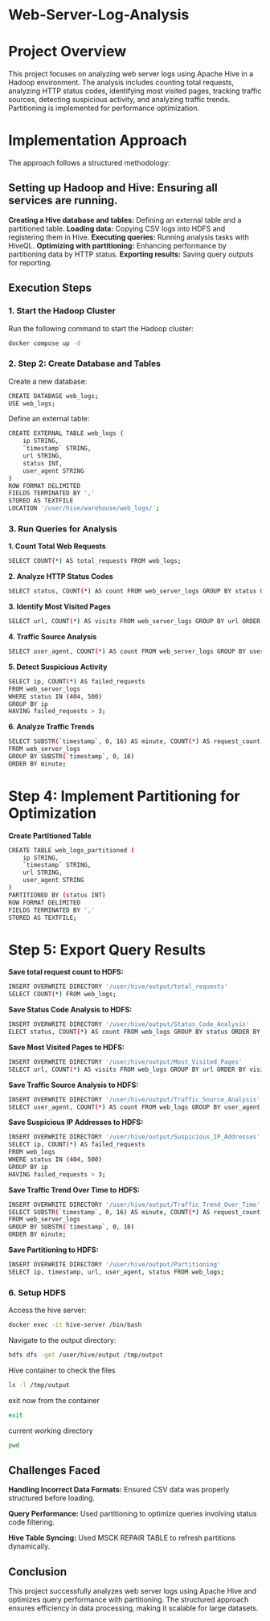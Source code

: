 # Web-Server-Log-Analysis
# Project Overview
This project focuses on analyzing web server logs using Apache Hive in a Hadoop environment. The analysis includes counting total requests, analyzing HTTP status codes, identifying most visited pages, tracking traffic sources, detecting suspicious activity, and analyzing traffic trends. Partitioning is implemented for performance optimization.
# Implementation Approach
The approach follows a structured methodology:
## Setting up Hadoop and Hive: Ensuring all services are running.
**Creating a Hive database and tables:** Defining an external table and a partitioned table.
**Loading data:** Copying CSV logs into HDFS and registering them in Hive.
**Executing queries:** Running analysis tasks with HiveQL.
**Optimizing with partitioning:** Enhancing performance by partitioning data by HTTP status.
**Exporting results:** Saving query outputs for reporting.
## Execution Steps
### 1. **Start the Hadoop Cluster**
Run the following command to start the Hadoop cluster:

```bash
docker compose up -d
```
### 2. **Step 2: Create Database and Tables**
Create a new database:
```bash
CREATE DATABASE web_logs;
USE web_logs;
```
Define an external table:
```bash
CREATE EXTERNAL TABLE web_logs (
    ip STRING,
    `timestamp` STRING,
    url STRING,
    status INT,
    user_agent STRING
)
ROW FORMAT DELIMITED
FIELDS TERMINATED BY ','
STORED AS TEXTFILE
LOCATION '/user/hive/warehouse/web_logs/';
```
### 3. **Run Queries for Analysis**

**1. Count Total Web Requests**
```bash
SELECT COUNT(*) AS total_requests FROM web_logs;
```
**2. Analyze HTTP Status Codes**
```bash
SELECT status, COUNT(*) AS count FROM web_server_logs GROUP BY status ORDER BY count DESC;
```
**3. Identify Most Visited Pages**
```bash
SELECT url, COUNT(*) AS visits FROM web_server_logs GROUP BY url ORDER BY visits DESC LIMIT 3;
```
**4. Traffic Source Analysis**
```bash
SELECT user_agent, COUNT(*) AS count FROM web_server_logs GROUP BY user_agent ORDER BY count DESC;
```
**5. Detect Suspicious Activity**
```bash
SELECT ip, COUNT(*) AS failed_requests
FROM web_server_logs
WHERE status IN (404, 500)
GROUP BY ip
HAVING failed_requests > 3;
```
**6. Analyze Traffic Trends**
```bash
SELECT SUBSTR(`timestamp`, 0, 16) AS minute, COUNT(*) AS request_count
FROM web_server_logs
GROUP BY SUBSTR(`timestamp`, 0, 16)
ORDER BY minute;
```
# Step 4: Implement Partitioning for Optimization #
**Create Partitioned Table** 
```bash
CREATE TABLE web_logs_partitioned (
    ip STRING,
    `timestamp` STRING,
    url STRING,
    user_agent STRING
)
PARTITIONED BY (status INT)
ROW FORMAT DELIMITED
FIELDS TERMINATED BY ','
STORED AS TEXTFILE;
```
# Step 5: Export Query Results #
**Save total request count to HDFS:**
```bash
INSERT OVERWRITE DIRECTORY '/user/hive/output/total_requests'
SELECT COUNT(*) FROM web_logs;
```

**Save Status Code Analysis to HDFS:**
```bash
INSERT OVERWRITE DIRECTORY '/user/hive/output/Status_Code_Analysis'
ELECT status, COUNT(*) AS count FROM web_logs GROUP BY status ORDER BY count DESC;
```
**Save Most Visited Pages to HDFS:**
```bash
INSERT OVERWRITE DIRECTORY '/user/hive/output/Most_Visited_Pages'
SELECT url, COUNT(*) AS visits FROM web_logs GROUP BY url ORDER BY visits DESC LIMIT 3;
```

**Save Traffic Source Analysis to HDFS:**
```bash
INSERT OVERWRITE DIRECTORY '/user/hive/output/Traffic_Source_Analysis'
SELECT user_agent, COUNT(*) AS count FROM web_logs GROUP BY user_agent ORDER BY count DESC;
```

**Save Suspicious IP Addresses to HDFS:**
```bash
INSERT OVERWRITE DIRECTORY '/user/hive/output/Suspicious_IP_Addresses'
SELECT ip, COUNT(*) AS failed_requests
FROM web_logs
WHERE status IN (404, 500)
GROUP BY ip
HAVING failed_requests > 3;
```
**Save Traffic Trend Over Time to HDFS:**
```bash
INSERT OVERWRITE DIRECTORY '/user/hive/output/Traffic_Trend_Over_Time'
SELECT SUBSTR(`timestamp`, 0, 16) AS minute, COUNT(*) AS request_count
FROM web_server_logs
GROUP BY SUBSTR(`timestamp`, 0, 16)
ORDER BY minute;
```

**Save Partitioning to HDFS:**
```bash
INSERT OVERWRITE DIRECTORY '/user/hive/output/Partitioning'
SELECT ip, timestamp, url, user_agent, status FROM web_logs;
```

### 6. **Setup HDFS**

Access the hive server:

```bash
docker exec -it hive-server /bin/bash
```

Navigate to the output directory:

```bash
hdfs dfs -get /user/hive/output /tmp/output
```

Hive container to check the files
```bash
ls -l /tmp/output
```

exit now from the container
```bash
exit
```
current working directory
```bash
pwd
```

## Challenges Faced ##

**Handling Incorrect Data Formats:** Ensured CSV data was properly structured before loading.

**Query Performance:** Used partitioning to optimize queries involving status code filtering.

**Hive Table Syncing:** Used MSCK REPAIR TABLE to refresh partitions dynamically.

## Conclusion ##
 
This project successfully analyzes web server logs using Apache Hive and optimizes query performance with partitioning. The structured approach ensures efficiency in data processing, making it scalable for large datasets.
